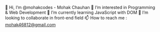 👋 Hi, I’m @mohakcodes - Mohak Chauhan
👀 I’m interested in Programming & Web Development
🌱 I’m currently learning JavaScript with DOM
💞️ I’m looking to collaborate in front-end field
📫 How to reach me : mohak46812@gmail.com

<!---
mohakcodes/mohakcodes is a ✨ special ✨ repository because its `README.md` (this file) appears on your GitHub profile.
You can click the Preview link to take a look at your changes.
--->
